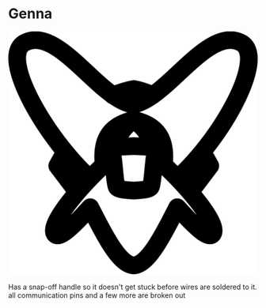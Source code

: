 # Genna

![board1](genna.png)

Has a snap-off handle so it doesn't get stuck before wires are soldered to it.
all communication pins and a few more are broken out